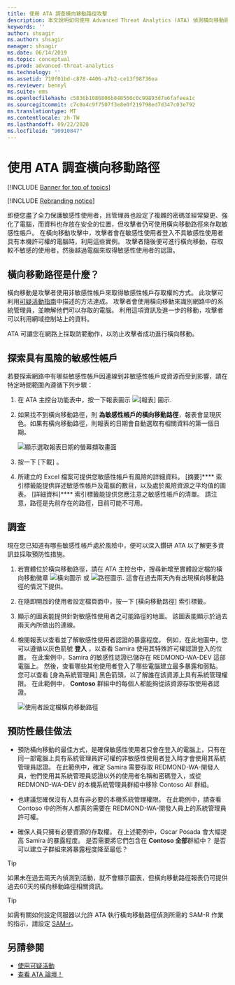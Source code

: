 ```yaml
---
title: 使用 ATA 調查橫向移動路徑攻擊
description: 本文說明如何使用 Advanced Threat Analytics (ATA) 偵測橫向移動路徑攻擊。
keywords: ''
author: shsagir
ms.author: shsagir
manager: shsagir
ms.date: 06/14/2019
ms.topic: conceptual
ms.prod: advanced-threat-analytics
ms.technology: ''
ms.assetid: 710f01bd-c878-4406-a7b2-ce13f98736ea
ms.reviewer: bennyl
ms.suite: ems
ms.openlocfilehash: c5836b1086806b848560c0c99893d7a6fafeea1c
ms.sourcegitcommit: c7c0a4c9f7507f3e8e0f219798ed7d347c03e792
ms.translationtype: MT
ms.contentlocale: zh-TW
ms.lasthandoff: 09/22/2020
ms.locfileid: "90910847"
---
```

# <a name="investigate-lateral-movement-paths-with-ata"></a>使用 ATA 調查橫向移動路徑

[!INCLUDE [Banner for top of topics](includes/banner.md)]

[!INCLUDE [Rebranding notice](includes/rebranding.md)]

即便您盡了全力保護敏感性使用者，且管理員也設定了複雜的密碼並經常變更、強化了電腦，而資料也存放在安全的位置，但攻擊者仍可使用橫向移動路徑來存取敏感性帳戶。 在橫向移動攻擊中，攻擊者會在敏感性使用者登入不具敏感性使用者具有本機許可權的電腦時，利用這些實例。 攻擊者隨後便可進行橫向移動，存取較不敏感的使用者，然後越過電腦來取得敏感性使用者的認證。

## <a name="what-is-a-lateral-movement-path"></a>橫向移動路徑是什麼？

橫向移動是攻擊者使用非敏感性帳戶來取得敏感性帳戶存取權的方式。 此攻擊可利用[可疑活動指南](suspicious-activity-guide.md)中描述的方法達成。 攻擊者會使用橫向移動來識別網路中的系統管理員，並瞭解他們可以存取的電腦。 利用這項資訊及進一步的移動，攻擊者可以利用網域控制站上的資料。

ATA 可讓您在網路上採取防範動作，以防止攻擊者成功進行橫向移動。

## <a name="discovery-your-at-risk-sensitive-accounts"></a>探索具有風險的敏感性帳戶

若要探索網路中有哪些敏感性帳戶因連線到非敏感性帳戶或資源而受到影響，請在特定時間範圍內遵循下列步驟：

1. 在 ATA 主控台功能表中，按一下報表圖示 ![[報表] 圖示](media/ata-report-icon.png).

1. 如果找不到橫向移動路徑，則 **為敏感性帳戶的橫向移動路徑**，報表會呈現灰色。如果有橫向移動路徑，則報表的日期會自動選取有相關資料的第一個日期。

    ![顯示選取報表日期的螢幕擷取畫面](media/reports.png)

1. 按一下 [下載]  。

1. 所建立的 Excel 檔案可提供您敏感性帳戶有風險的詳細資料。 [摘要]**** 索引標籤能提供詳述敏感性帳戶及電腦的數目，以及處於風險資源之平均值的圖表。 [詳細資料]**** 索引標籤能提供您應注意之敏感性帳戶的清單。 請注意，路徑是先前存在的路徑，目前可能不可用。

## <a name="investigate"></a>調查

現在您已知道有哪些敏感性帳戶處於風險中，便可以深入鑽研 ATA 以了解更多資訊並採取預防性措施。

1. 若實體位於橫向移動路徑，請在 ATA 主控台中，搜尋新增至實體設定檔的橫向移動徽章 ![橫向圖示](media/lateral-movement-icon.png) 或 ![路徑圖示](media/paths-icon.png). 這會在過去兩天內有出現橫向移動路徑的情況下提供。

1. 在隨即開啟的使用者設定檔頁面中，按一下 [橫向移動路徑]  索引標籤。

1. 顯示的圖表能提供針對敏感性使用者之可能路徑的地圖。 該圖表能顯示於過去兩天內所做出的連線。

1. 檢閱報表以查看並了解敏感性使用者認證的暴露程度。 例如，在此地圖中，您可以遵循以灰色箭號 **登入** ，以查看 Samira 使用其特殊許可權認證登入的位置。 在此案例中，Samira 的敏感性認證已儲存在 REDMOND-WA-DEV 這部電腦上。 然後，查看哪些其他使用者登入了哪些電腦建立最多暴露和弱點。 您可以查看 [身為系統管理員]  黑色箭頭，以了解誰在該資源上具有系統管理權限。 在此範例中， **Contoso** 群組中的每個人都能夠從該資源存取使用者認證。

    ![使用者設定檔橫向移動路徑](media/user-profile-lateral-movement-paths.png)

## <a name="preventative-best-practices"></a>預防性最佳做法

- 預防橫向移動的最佳方式，是確保敏感性使用者只會在登入的電腦上，只有在同一部電腦上具有系統管理員許可權的非敏感性使用者登入時才會使用其系統管理員認證。 在此範例中，確定 Samira 需要存取 REDMOND-WA-開發人員，他們使用其系統管理員認證以外的使用者名稱和密碼登入，或從 REDMOND-WA-DEV 的本機系統管理員群組中移除 Contoso All 群組。

- 也建議您確保沒有人具有非必要的本機系統管理權限。 在此範例中，請查看 Contoso 中的所有人都真的需要在 REDMOND-WA-開發人員上的系統管理員許可權。

- 確保人員只擁有必要資源的存取權。 在上述範例中，Oscar Posada 會大幅提高 Samira 的暴露程度。 是否需要將它們包含在 **Contoso 全部**群組中？ 是否可以建立子群組來將暴露程度降至最低？

> [!TIP]
> 如果未在過去兩天內偵測到活動，就不會顯示圖表，但橫向移動路徑報表仍可提供過去60天的橫向移動路徑相關資訊。

> [!TIP]
> 如需有關如何設定伺服器以允許 ATA 執行橫向移動路徑偵測所需的 SAM-R 作業的指示，請設定 [SAM-r](install-ata-step9-samr.md)。

## <a name="see-also"></a>另請參閱

- [使用可疑活動](working-with-suspicious-activities.md)
- [查看 ATA 論壇！](https://social.technet.microsoft.com/Forums/security/home?forum=mata)
